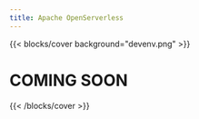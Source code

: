 ```yaml
---
title: Apache OpenServerless
---
```


{{< blocks/cover background="devenv.png" >}}
# COMING SOON
{{< /blocks/cover >}}

